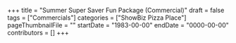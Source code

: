 +++
title = "Summer Super Saver Fun Package (Commercial)"
draft = false
tags = ["Commercials"]
categories = ["ShowBiz Pizza Place"]
pageThumbnailFile = ""
startDate = "1983-00-00"
endDate = "0000-00-00"
contributors = []
+++
